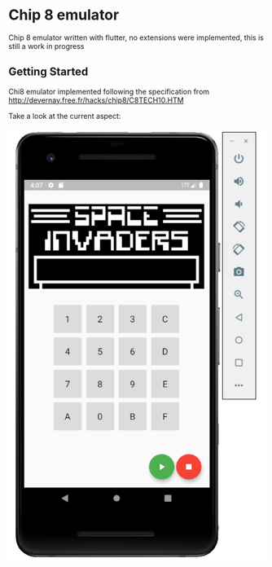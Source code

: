 # Chip 8 emulator

Chip 8 emulator written with flutter, no extensions were implemented, this is still a work in progress

## Getting Started
Chi8 emulator implemented following the specification from
http://devernay.free.fr/hacks/chip8/C8TECH10.HTM

Take a look at the current aspect:

 ![sample](.screenshots/currentstate.png)
